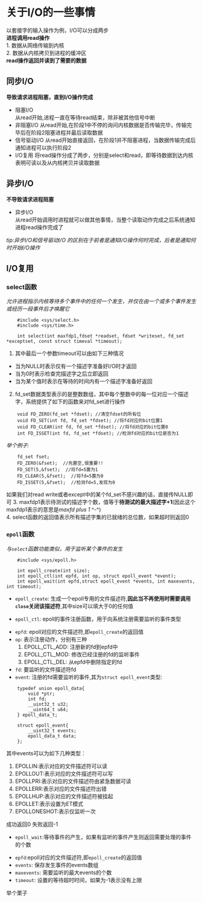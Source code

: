 # 关于I/O的一些事情

以套接字的输入操作为例，I/O可以分成两步    
**进程调用read操作**  
    1. 数据从网络传输到内核  
    2. 数据从内核拷贝到进程的缓冲区    
**read操作返回并读到了需要的数据**

## 同步I/O
**导致请求进程阻塞，直到I/O操作完成**
* 阻塞I/O  
  从read开始,进程一直在等待read结束，除非被其他信号中断  
* 非阻塞I/O
  从read开始,在阶段1中不停的询问内核数据是否传输完毕，传输完毕后在阶段2阻塞进程并最后读取数据  
* 信号驱动I/O
  从read开始直接返回，在阶段1并不阻塞进程，当数据传输完成后通知进程可以执行阶段2 
* I/O复用
  将read操作分成了两步，分别是select和read，即等待数据到达内核表明可读以及从内核拷贝并读取数据

## 异步I/O
**不导致请求进程阻塞**
* 异步I/O  
  从read开始调用时进程就可以做其他事情，当整个读取动作完成之后系统通知进程read操作完成了

*tip:异步I/O和信号驱动I/O 的区别在于前者是通知I/O操作何时完成，后者是通知何时开始I/O操作*

## I/O复用

### select函数
*允许进程指示内核等待多个事件中的任何一个发生，并仅在由一个或多个事件发生或经历一段事件后才唤醒它*
```
    #include <sys/select.h>  
    #include <sys/time.h>  

    int select(int maxfdp1,fdset *readset, fdset *writeset, fd_set *exceptset, const struct timeval *timeout);
```
1. 其中最后一个参数timeout可以由如下三种情况
* 当为NULL时表示仅有一个描述字准备好I/O时才返回
* 当为0时表示检查完描述字之后立即返回
* 当为某个值时表示在等待的时间内有一个描述字准备好返回

2. fd_set数据类型表示的是整数数组，其中每个整数中的每一位对应一个描述字，系统提供了如下的函数来对fd_set进行操作
```
    void FD_ZERO(fd_set *fdset); //清空fdset的所有位
    void FD_SET(int fd, fd_set *fdset); //将fd对应的bit位置1
    void FD_CLEAR(int fd, fd_set *fdset); //将fd对应的bit位置0
    int FD_ISSET(int fd, fd_set *fdset); //检测fd对应的bit位是否为1
```
*举个例子:*
```
    fd_set fset;  
    FD_ZERO(&fset);  //先置空,很重要!!
    FD_SET(5,&fset);  //将fd=5置为1
    FD_CLEAR(5,&fset);  //将fd=5置为0
    FD_ISSET(5,&fset);  //检测fd=5,发现为0
```
如果我们对read write或者except中的某个fd_set不感兴趣的话，直接传NULL即可
3. maxfdp1表示待测试的描述字个数，值等于**待测试的最大描述字+1**(因此这个maxfdp1表示的意思是*maxfd plus 1* ^-^)  
4. select函数的返回值表示所有描述字集的已就绪的总位数，如果超时则返回0

### `epoll`函数
*与`select`函数功能类似，用于监听某个事件的发生*
```
    #include <sys/epoll.h>  

    int epoll_create(int size);
    int epoll_ctl(int epfd, int op, struct epoll_event *event);
    int epoll_wait(int epfd,struct epoll_event *events, int maxevents, int timeout);
```

* `epoll_create`: 生成一个epoll专用的文件描述符,**因此当不再使用时需要调用`close`关闭该描述符**,其中size可以填大于0的任何值
    
* `epoll_ctl`: epoll的事件注册函数，用于向系统注册需要监听的事件类型
- `epfd`: epoll对应的文件描述符,即`epoll_create`的返回值
- `op`: 表示注册动作，分别有三种
  1. EPOLL_CTL_ADD: 注册新的fd到epfd中
  2. EPOLL_CTL_MOD: 修改已经注册的fd的监听事件
  3. EPOLL_CTL_DEL: 从epfd中删除指定的fd
- `fd`: 要监听的文件描述符fd
- `event`: 注册的fd需要监听的事件,其为`struct epoll_event`类型:
```
    typedef union epoll_data{
        void *ptr;
        int fd;
        __uint32_t u32;
        __uint64_t u64;
    } epoll_data_t;

    struct epoll_event{
        __uint32_t events;
        epoll_data_t data; 
    };
```
其中events可以为如下几种类型：
1. EPOLLIN:表示对应的文件描述符可以读
2. EPOLLOUT:表示对应的文件描述符可以写
3. EPOLLPRI:表示对应的文件描述符由紧急数据可读
4. EPOLLERR:表示对应的文件描述符出错
5. EPOLLHUP:表示对应的文件描述符被挂起
6. EPOLLET:表示设置为ET模式
7. EPOLLONESHOT:表示仅监听一次  
   
成功返回0 失败返回-1

* `epoll_wait`:等待事件的产生，如果有监听的事件产生则返回需要处理的事件的个数
- `epfd`:epoll对应的文件描述符,即`epoll_create`的返回值
- `events`: 保存发生事件的events数组
- `maxevents`: 需要监听的最大events的个数
- `timeout`: 设置的等待超时时间，如果为-1表示没有上限

举个栗子